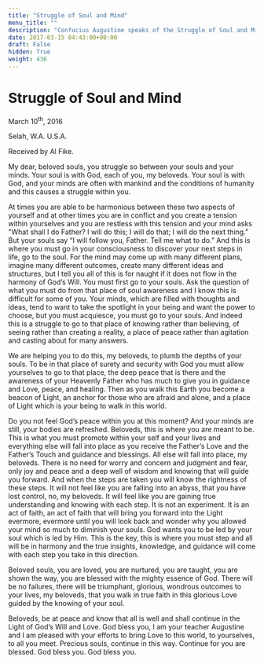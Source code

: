 ```yaml
---
title: "Struggle of Soul and Mind"
menu_title: ""
description: "Confucius Augustine speaks of the Struggle of Soul and Mind"
date: 2017-03-15 04:43:00+00:00
draft: False
hidden: True
weight: 436
---
```

# Struggle of Soul and Mind



March 10<sup>th</sup>, 2016

Selah, W.A. U.S.A.

Received by Al Fike.


My dear, beloved souls, you struggle so between your souls and your minds. Your soul is with God, each of you, my beloveds. Your soul is with God, and your minds are often with mankind and the conditions of humanity and this causes a struggle within you. 

At times you are able to be harmonious between these two aspects of yourself and at other times you are in conflict and you create a tension within yourselves and you are restless with this tension and your mind asks "What shall I do Father? I will do this; I will do that; I will do the next thing.” But your souls say “I will follow you, Father. Tell me what to do.” And this is where you must go in your consciousness to discover your next steps in life, go to the soul. For the mind may come up with many different plans, imagine many different outcomes, create many different ideas and structures, but I tell you all of this is for naught if it does not flow in the harmony of God’s Will. You must first go to your souls. Ask the question of what you must do from that place of soul awareness and I know this is difficult for some of you. Your minds, which are filled with thoughts and ideas, tend to want to take the spotlight in your being and want the power to choose, but you must acquiesce, you must go to your souls. And indeed this is a struggle to go to that place of knowing rather than believing, of seeing rather than creating a reality, a place of peace rather than agitation and casting about for many answers. 

We are helping you to do this, my beloveds, to plumb the depths of your souls. To be in that place of surety and security with God you must allow yourselves to go to that place, the deep peace that is there and the awareness of your Heavenly Father who has much to give you in guidance and Love, peace, and healing. Then as you walk this Earth you become a beacon of Light, an anchor for those who are afraid and alone, and a place of Light which is your being to walk in this world. 

Do you not feel God’s peace within you at this moment? And your minds are still, your bodies are refreshed. Beloveds, this is where you are meant to be. This is what you must promote within your self and your lives and everything else will fall into place as you receive the Father’s Love and the Father’s Touch and guidance and blessings. All else will fall into place, my beloveds. There is no need for worry and concern and judgment and fear, only joy and peace and a deep well of wisdom and knowing that will guide you forward. And when the steps are taken you will know the rightness of these steps. It will not feel like you are falling into an abyss, that you have lost control, no, my beloveds. It will feel like you are gaining true understanding and knowing with each step. It is not an experiment. It is an act of faith, an act of faith that will bring you forward into the Light evermore, evermore until you will look back and wonder why you allowed your mind so much to diminish your souls. God wants you to be led by your soul which is led by Him. This is the key, this is where you must step and all will be in harmony and the true insights, knowledge, and guidance will come with each step you take in this direction. 

Beloved souls, you are loved, you are nurtured, you are taught, you are shown the way, you are blessed with the mighty essence of God. There will be no failures, there will be triumphant, glorious, wondrous outcomes to your lives, my beloveds, that you walk in true faith in this glorious Love guided by the knowing of your soul. 

Beloveds, be at peace and know that all is well and shall continue in the Light of God’s Will and Love. God bless you, I am your teacher Augustine and I am pleased with your efforts to bring Love to this world, to yourselves, to all you meet. Precious souls, continue in this way. Continue for you are blessed. God bless you. God bless you.